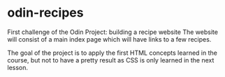 # odin-recipes
First challenge of the Odin Project: building a recipe website
The website will consist of a main index page which will have links to a few recipes.

The goal of the project is to apply the first HTML concepts learned in the course, but not to have a pretty result as CSS is only learned in the next lesson.
